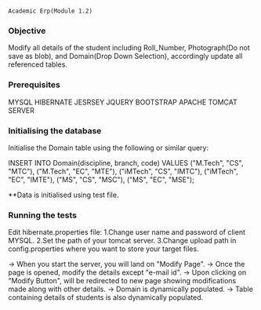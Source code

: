                                                                     Academic Erp(Module 1.2)
### Objective

Modify all details of the student including Roll_Number, Photograph(Do not save as blob), and Domain(Drop Down Selection), accordingly update all referenced tables.

### Prerequisites

MYSQL
HIBERNATE
JESRSEY
JQUERY
BOOTSTRAP
APACHE TOMCAT SERVER

### Initialising the database

Initialise the Domain table using the following or similar query:

INSERT INTO Domain(discipline, branch, code) VALUES
("M.Tech", "CS", "MTC"),
("M.Tech", "EC", "MTE"),
("iMTech", "CS", "IMTC"),
("iMTech", "EC", "IMTE"),
("MS", "CS", "MSC"),
("MS", "EC", "MSE");

**Data is initialised using test file.

### Running the tests

Edit hibernate.properties file:
			1.Change user name and password of client MYSQL.
			2.Set the path of your tomcat server.
			3.Change upload path in config.properties where you want to store your target files.


-> When you start the server, you will land on "Modify Page".
-> Once the page is opened, modify the details except "e-mail id".
-> Upon clicking on "Modify Button", will be redirected to new page showing modifications made along with other details.
-> Domain is dynamically populated.
-> Table containing details of students is also dynamically populated.
